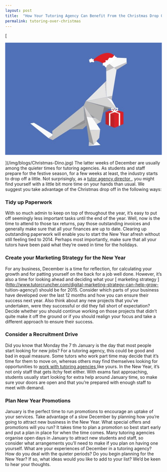 ```yaml
---
layout: post
title:  "How Your Tutoring Agency Can Benefit From the Christmas Drop Off"
permalink: tutoring-over-christmas
---
```

[

<div class="img-holder full-width">
   <img src="/img/blogs/Christmas-Dino.jpg" alt-text="Christmas Dino"/>
</div>

](/img/blogs/Christmas-Dino.jpg) The latter weeks of December are
usually among the quieter times for tutoring agencies. As students and staff
prepare for the festive season, for a few weeks at least, the industry starts
to drop off a little. Not surprisingly, as a [ tutor agency director
](http://www.tutorcruncher.com/what-makes-a-good-tuition-agency-director/) ,
you might find yourself with a little bit more time on your hands than usual.
We suggest you take advantage of the Christmas drop off in the following ways:

### Tidy up Paperwork

With so much admin to keep on top of throughout the
year, it’s easy to put off seemingly less important tasks until the end of the
year. Well, now is the time to attend to those tax returns, pay those
outstanding invoices and generally make sure that all your finances are up to
date. Clearing up outstanding paperwork will enable you to start the New Year
afresh without still feeling tied to 2014. Perhaps most importantly, make sure
that all your tutors have been paid what they’re owed in time for the
holidays. 

### Create your Marketing Strategy for the New Year

For any
business, December is a time for reflection, for calculating your growth and
for patting yourself on the back for a job well done. However, it’s also a
time for looking ahead and deciding what your [ marketing strategy
](http://www.tutorcruncher.com/digital-marketing-strategy-can-help-grow-
tuition-agency/) should be for 2015. Consider which parts of your business
have developed over the last 12 months and how you can ensure their success
next year. Also think about any new projects that you’ve undertaken, were they
successful or did they fall short of expectation? Decide whether you should
continue working on those projects that didn’t quite make it off the ground or
if you should realign your focus and take a different approach to ensure their
success. 

### Consider a Recruitment Drive

Did you know that Monday the 7  th
January is the day that most people start looking for new jobs? For a tutoring
agency, this could be good and bad in equal measure. Some tutors who work part
time may decide that it’s time for them to move on, whereas others may find
themselves looking for opportunities to [ work with tutoring agencies
](http://www.tutorcruncher.com/how-to-recruit-tutors-for-your-agency/) like
yours. In the New Year, it’s not only staff that gets itchy feet either. With
exams fast approaching, students usually start looking for extra help around
January time, so make sure your doors are open and that you’re prepared with
enough staff to meet with demand. 

### Plan New Year Promotions

January is
the perfect time to run promotions to encourage an uptake of your services.
Take advantage of a slow December by planning how you’re going to attract new
business in the New Year. What special offers and promotions will you run? It
takes time to plan a promotion so best start early and put a plan in place for
when the time comes. Many tutoring agencies organise open days in January to
attract new students and staff, so consider what arrangements you’ll need to
make if you plan on having one yourself. What are your experiences of December
in a tutoring agency? How do you deal with the quieter periods? Do you begin
planning for the New Year? If so, what ideas would you like to add to your
list? We’d be keen to hear your thoughts.
